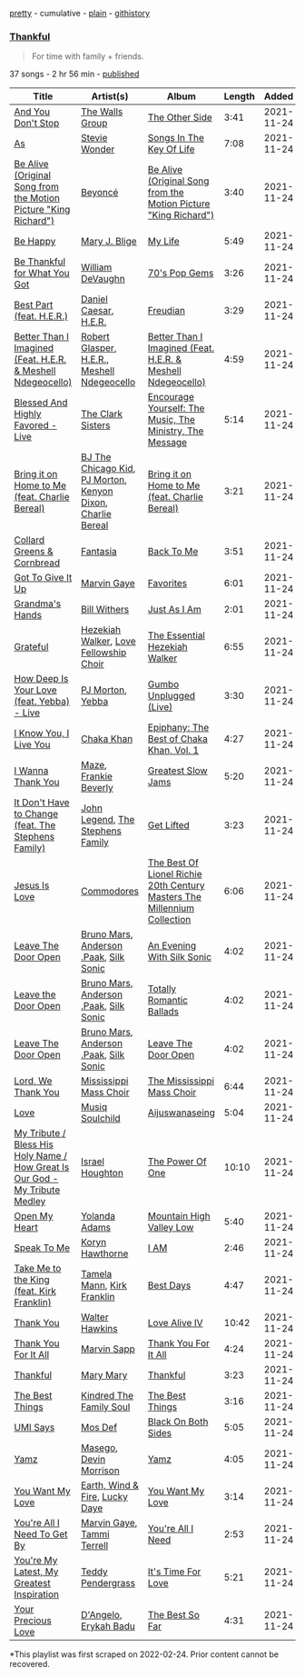 [pretty](/playlists/pretty/37i9dQZF1DX09buIVUF0Gg.md) - cumulative - [plain](/playlists/plain/37i9dQZF1DX09buIVUF0Gg) - [githistory](https://github.githistory.xyz/mackorone/spotify-playlist-archive/blob/main/playlists/plain/37i9dQZF1DX09buIVUF0Gg)

### [Thankful](https://open.spotify.com/playlist/37i9dQZF1DX09buIVUF0Gg)

> For time with family + friends.

37 songs - 2 hr 56 min - [published](https://open.spotify.com/playlist/1i17XwBqCrC6tVU9jaq6Dt)

| Title | Artist(s) | Album | Length | Added | Removed |
|---|---|---|---|---|---|
| [And You Don't Stop](https://open.spotify.com/track/4gGuQwT0xobQ9VUFtzg8oY) | [The Walls Group](https://open.spotify.com/artist/3UZQmKr3fkPDCdIRtdX1RV) | [The Other Side](https://open.spotify.com/album/0QsUa6r50W8EDZKHjNdxgD) | 3:41 | 2021-11-24 |  |
| [As](https://open.spotify.com/track/13toFl1UwJPsRxDiD9jgtn) | [Stevie Wonder](https://open.spotify.com/artist/7guDJrEfX3qb6FEbdPA5qi) | [Songs In The Key Of Life](https://open.spotify.com/album/6YUCc2RiXcEKS9ibuZxjt0) | 7:08 | 2021-11-24 |  |
| [Be Alive \(Original Song from the Motion Picture "King Richard"\)](https://open.spotify.com/track/1RI4YQVFh7onQD07QuL8ND) | [Beyoncé](https://open.spotify.com/artist/6vWDO969PvNqNYHIOW5v0m) | [Be Alive \(Original Song from the Motion Picture "King Richard"\)](https://open.spotify.com/album/5a73HUmrKIebjmafM1QuFS) | 3:40 | 2021-11-24 |  |
| [Be Happy](https://open.spotify.com/track/5X82VFLvjpeWQlTSShqqj0) | [Mary J\. Blige](https://open.spotify.com/artist/1XkoF8ryArs86LZvFOkbyr) | [My Life](https://open.spotify.com/album/1OQ5l5rHKqUumPpn559zJC) | 5:49 | 2021-11-24 |  |
| [Be Thankful for What You Got](https://open.spotify.com/track/3PrqRBsMdy8eZkbDqDb32p) | [William DeVaughn](https://open.spotify.com/artist/1l51Sc9HBh8fLXUDEjFhxU) | [70's Pop Gems](https://open.spotify.com/album/1L96ZF7AUTQTPRQBiOPmm6) | 3:26 | 2021-11-24 |  |
| [Best Part \(feat\. H.E.R.\)](https://open.spotify.com/track/1RMJOxR6GRPsBHL8qeC2ux) | [Daniel Caesar](https://open.spotify.com/artist/20wkVLutqVOYrc0kxFs7rA), [H.E.R.](https://open.spotify.com/artist/3Y7RZ31TRPVadSFVy1o8os) | [Freudian](https://open.spotify.com/album/3xybjP7r2VsWzwvDQipdM0) | 3:29 | 2021-11-24 |  |
| [Better Than I Imagined \(Feat\. H.E.R\. & Meshell Ndegeocello\)](https://open.spotify.com/track/04vYVsWbhkQaTLx2kgVNks) | [Robert Glasper](https://open.spotify.com/artist/5cM1PvItlR21WUyBnsdMcn), [H.E.R.](https://open.spotify.com/artist/3Y7RZ31TRPVadSFVy1o8os), [Meshell Ndegeocello](https://open.spotify.com/artist/0uZRjholJ0fVC2J9EvnYnj) | [Better Than I Imagined \(Feat\. H.E.R\. & Meshell Ndegeocello\)](https://open.spotify.com/album/2AS4H3CIUtrIzrK1UbsvWW) | 4:59 | 2021-11-24 |  |
| [Blessed And Highly Favored \- Live](https://open.spotify.com/track/77ZuMHh4Jim1Ry7ahmQlS6) | [The Clark Sisters](https://open.spotify.com/artist/6VUdDU44uo3KwSHc9lAEFE) | [Encourage Yourself: The Music, The Ministry, The Message](https://open.spotify.com/album/0N8cz0BZS5lUiWvJwsq37O) | 5:14 | 2021-11-24 |  |
| [Bring it on Home to Me \(feat\. Charlie Bereal\)](https://open.spotify.com/track/578ziqCj8ieyz7NLrZ31km) | [BJ The Chicago Kid](https://open.spotify.com/artist/07d5etnpjriczFBB8pxmRe), [PJ Morton](https://open.spotify.com/artist/2FMOHE79X98yptp4RpPrt7), [Kenyon Dixon](https://open.spotify.com/artist/5AzjednUL6MFJP0dBic3be), [Charlie Bereal](https://open.spotify.com/artist/2uMEr7c0zWQrtoAzebTMsa) | [Bring it on Home to Me \(feat\. Charlie Bereal\)](https://open.spotify.com/album/54tJsoenzgUlUokisFrWVA) | 3:21 | 2021-11-24 |  |
| [Collard Greens & Cornbread](https://open.spotify.com/track/7MFYcmfPkJ095X0Y5FF6ny) | [Fantasia](https://open.spotify.com/artist/7xAcVHPiirnUqfdqo0USb1) | [Back To Me](https://open.spotify.com/album/402GbEXo2D1adrT8ZkQoHh) | 3:51 | 2021-11-24 |  |
| [Got To Give It Up](https://open.spotify.com/track/4JmZyfkzXWN7pHJsJpN6XP) | [Marvin Gaye](https://open.spotify.com/artist/3koiLjNrgRTNbOwViDipeA) | [Favorites](https://open.spotify.com/album/4cRB1vYHEoasDzu5HN5k2D) | 6:01 | 2021-11-24 |  |
| [Grandma's Hands](https://open.spotify.com/track/1qfDfZAvrkSAFrAR2FTQDv) | [Bill Withers](https://open.spotify.com/artist/1ThoqLcyIYvZn7iWbj8fsj) | [Just As I Am](https://open.spotify.com/album/6N8uPmDqbgXD3ztkCCfxoo) | 2:01 | 2021-11-24 |  |
| [Grateful](https://open.spotify.com/track/0vtvtxjSKV02DeQJNW217U) | [Hezekiah Walker](https://open.spotify.com/artist/0pXt4sMs2oRnt528LTYgyd), [Love Fellowship Choir](https://open.spotify.com/artist/6NqHWIMTL4MjurHrTRxsb6) | [The Essential Hezekiah Walker](https://open.spotify.com/album/2JiAo61bWiLtsaeQY7YPEg) | 6:55 | 2021-11-24 |  |
| [How Deep Is Your Love \(feat\. Yebba\) \- Live](https://open.spotify.com/track/3SjAiqAQ6sMmsJBeVw0nMf) | [PJ Morton](https://open.spotify.com/artist/2FMOHE79X98yptp4RpPrt7), [Yebba](https://open.spotify.com/artist/1ooV8YZC1KbpEcrmI8WH0F) | [Gumbo Unplugged \(Live\)](https://open.spotify.com/album/6au0qzMOjqEgc79ntU2bf6) | 3:30 | 2021-11-24 |  |
| [I Know You, I Live You](https://open.spotify.com/track/2bd08DhkZxgfKy7A4zZVa0) | [Chaka Khan](https://open.spotify.com/artist/6mQfAAqZGBzIfrmlZCeaYT) | [Epiphany: The Best of Chaka Khan, Vol\. 1](https://open.spotify.com/album/3qeheeurjW0lNtf9d7hJLe) | 4:27 | 2021-11-24 |  |
| [I Wanna Thank You](https://open.spotify.com/track/6VS8OqAY0yOQPQeMPjK60X) | [Maze](https://open.spotify.com/artist/3DvdryKH4O95ZnsUZJKXpt), [Frankie Beverly](https://open.spotify.com/artist/6rXycobs8wkWicUGLtmB0n) | [Greatest Slow Jams](https://open.spotify.com/album/5bnLsmE5xb2EzTbq7JMoeG) | 5:20 | 2021-11-24 |  |
| [It Don't Have to Change \(feat\. The Stephens Family\)](https://open.spotify.com/track/3e1PfBYUcfikMd2oyhBKKl) | [John Legend](https://open.spotify.com/artist/5y2Xq6xcjJb2jVM54GHK3t), [The Stephens Family](https://open.spotify.com/artist/59moiRYKUncTrjFOOPy0YN) | [Get Lifted](https://open.spotify.com/album/4W6kVnBPgcW8zDYXbRHh2J) | 3:23 | 2021-11-24 |  |
| [Jesus Is Love](https://open.spotify.com/track/52i3VeUFbCRk3z8YgBFM7N) | [Commodores](https://open.spotify.com/artist/6twIAGnYuIT1pncMAsXnEm) | [The Best Of Lionel Richie 20th Century Masters The Millennium Collection](https://open.spotify.com/album/6UaOmeGGHUSHyy3F4ngAwa) | 6:06 | 2021-11-24 |  |
| [Leave The Door Open](https://open.spotify.com/track/02VBYrHfVwfEWXk5DXyf0T) | [Bruno Mars](https://open.spotify.com/artist/0du5cEVh5yTK9QJze8zA0C), [Anderson .Paak](https://open.spotify.com/artist/3jK9MiCrA42lLAdMGUZpwa), [Silk Sonic](https://open.spotify.com/artist/6PvvGcCY2XtUcSRld1Wilr) | [An Evening With Silk Sonic](https://open.spotify.com/album/1YgekJJTEueWDaMr7BYqPk) | 4:02 | 2021-11-24 | 2022-11-11 |
| [Leave the Door Open](https://open.spotify.com/track/1WQkIkrkEc0mydf6SVULgH) | [Bruno Mars](https://open.spotify.com/artist/0du5cEVh5yTK9QJze8zA0C), [Anderson .Paak](https://open.spotify.com/artist/3jK9MiCrA42lLAdMGUZpwa), [Silk Sonic](https://open.spotify.com/artist/6PvvGcCY2XtUcSRld1Wilr) | [Totally Romantic Ballads](https://open.spotify.com/album/3zeuHqBj3w0Hd4MPgUGCqi) | 4:02 | 2021-11-24 |  |
| [Leave The Door Open](https://open.spotify.com/track/7MAibcTli4IisCtbHKrGMh) | [Bruno Mars](https://open.spotify.com/artist/0du5cEVh5yTK9QJze8zA0C), [Anderson .Paak](https://open.spotify.com/artist/3jK9MiCrA42lLAdMGUZpwa), [Silk Sonic](https://open.spotify.com/artist/6PvvGcCY2XtUcSRld1Wilr) | [Leave The Door Open](https://open.spotify.com/album/7dfPqXck6BB9wpThrVYBss) | 4:02 | 2021-11-24 | 2022-07-29 |
| [Lord, We Thank You](https://open.spotify.com/track/2k2Ug3702qWJxFO9jwlVb4) | [Mississippi Mass Choir](https://open.spotify.com/artist/30aMh21vdYVIjdVgIgHaqW) | [The Mississippi Mass Choir](https://open.spotify.com/album/0k4D7v1TImrWqiZCPzpvDw) | 6:44 | 2021-11-24 |  |
| [Love](https://open.spotify.com/track/6uSa5iCMwPr10Ftpz8w09b) | [Musiq Soulchild](https://open.spotify.com/artist/3UVRliakQfa1pMWIsNuiZ8) | [Aijuswanaseing](https://open.spotify.com/album/2RmMKj20xouC3Mqq1CyZ3c) | 5:04 | 2021-11-24 |  |
| [My Tribute / Bless His Holy Name / How Great Is Our God \- My Tribute Medley](https://open.spotify.com/track/2bHFrxFb9Gjf8gl5tYk7UL) | [Israel Houghton](https://open.spotify.com/artist/7pUnaNwiKa3p27L1EwB4X6) | [The Power Of One](https://open.spotify.com/album/3RhvKY1NOvbqT2xsa24PWe) | 10:10 | 2021-11-24 |  |
| [Open My Heart](https://open.spotify.com/track/4cNbCWPJjLHP5ijow5LbVg) | [Yolanda Adams](https://open.spotify.com/artist/47opbYEKDjXnRk9uLscp11) | [Mountain High Valley Low](https://open.spotify.com/album/6i3sZ5fdBwlPD9b1LVRD6M) | 5:40 | 2021-11-24 |  |
| [Speak To Me](https://open.spotify.com/track/0CZmy9ctYRi2Ux5uFLGqSr) | [Koryn Hawthorne](https://open.spotify.com/artist/03qM4LmPCrR7CuHTE0WAIW) | [I AM](https://open.spotify.com/album/7sp7t59cny1pmM0JImzODg) | 2:46 | 2021-11-24 |  |
| [Take Me to the King \(feat\. Kirk Franklin\)](https://open.spotify.com/track/6fG46PUotZMTgcAzAtFLOk) | [Tamela Mann](https://open.spotify.com/artist/6ZyV955Ypf3JAKInn1a0dt), [Kirk Franklin](https://open.spotify.com/artist/4akybxRTGHJZ1DXjLhJ1qu) | [Best Days](https://open.spotify.com/album/16Ljgzu7nBDSjTXJkCgBaJ) | 4:47 | 2021-11-24 |  |
| [Thank You](https://open.spotify.com/track/3mhfZz57Xbt7rBuTcxSR3p) | [Walter Hawkins](https://open.spotify.com/artist/12pzJohM40StvAPzI1t3Tb) | [Love Alive IV](https://open.spotify.com/album/54D2RsYSwVIS6QIpKclaOd) | 10:42 | 2021-11-24 |  |
| [Thank You For It All](https://open.spotify.com/track/1uA4YKtkUT8wvFobwTtonp) | [Marvin Sapp](https://open.spotify.com/artist/5r0KYGxdIZEHZ6z6XbkVbo) | [Thank You For It All](https://open.spotify.com/album/4lbpO1M91NwQnMihAr3nEl) | 4:24 | 2021-11-24 |  |
| [Thankful](https://open.spotify.com/track/1zxCbt2G7rxOgIqghYRFIV) | [Mary Mary](https://open.spotify.com/artist/12Kgt2eahvxNWhD5PnSUde) | [Thankful](https://open.spotify.com/album/2CW02evpO85vRxOSYx7zcP) | 3:23 | 2021-11-24 |  |
| [The Best Things](https://open.spotify.com/track/2IebZ0AjurvrRGdxnnL2oI) | [Kindred The Family Soul](https://open.spotify.com/artist/3RDl7kNfhB72Ojsc2qiyfy) | [The Best Things](https://open.spotify.com/album/1RIxAcFlv6TwaBoCkq0Z0t) | 3:16 | 2021-11-24 |  |
| [UMI Says](https://open.spotify.com/track/5Ru9OjtEw5htfnVKpYsIcv) | [Mos Def](https://open.spotify.com/artist/0Mz5XE0kb1GBnbLQm2VbcO) | [Black On Both Sides](https://open.spotify.com/album/5gK2l2LgWY0BA4p9uy27z6) | 5:05 | 2021-11-24 |  |
| [Yamz](https://open.spotify.com/track/0IQ3KOas5wGRregqoMb9HF) | [Masego](https://open.spotify.com/artist/3ycxRkcZ67ALN3GQJ57Vig), [Devin Morrison](https://open.spotify.com/artist/4AgZVM5339ZoMyg38nYyYW) | [Yamz](https://open.spotify.com/album/5BICne3tfhmbtGhJ01vgyJ) | 4:05 | 2021-11-24 |  |
| [You Want My Love](https://open.spotify.com/track/5BQf3eyCsoSP5jNGx9sPdD) | [Earth, Wind & Fire](https://open.spotify.com/artist/4QQgXkCYTt3BlENzhyNETg), [Lucky Daye](https://open.spotify.com/artist/5Vuvs6Py2JRU7WiFDVsI7J) | [You Want My Love](https://open.spotify.com/album/2GGcfPODdGZ3m6riQU4rNq) | 3:14 | 2021-11-24 |  |
| [You're All I Need To Get By](https://open.spotify.com/track/6Ndauo9gCxNjTfklsFYS7b) | [Marvin Gaye](https://open.spotify.com/artist/3koiLjNrgRTNbOwViDipeA), [Tammi Terrell](https://open.spotify.com/artist/75jNCko3SnEMI5gwGqrbb8) | [You're All I Need](https://open.spotify.com/album/1i1HqvvJk7zGpNDygYlXQd) | 2:53 | 2021-11-24 |  |
| [You're My Latest, My Greatest Inspiration](https://open.spotify.com/track/3KvnF95wCJkQlCxUumLEDe) | [Teddy Pendergrass](https://open.spotify.com/artist/68kACMx6A3D2BYiO056MeQ) | [It's Time For Love](https://open.spotify.com/album/7KPObGCC5DigQINHNKwvTV) | 5:21 | 2021-11-24 |  |
| [Your Precious Love](https://open.spotify.com/track/3wDPJD0Ay9MLaHHRTWdGXJ) | [D'Angelo](https://open.spotify.com/artist/336vr2M3Va0FjyvB55lJEd), [Erykah Badu](https://open.spotify.com/artist/7IfculRW2WXyzNQ8djX8WX) | [The Best So Far](https://open.spotify.com/album/1MXR2vMRldZITKc1Zk6bLe) | 4:31 | 2021-11-24 |  |

\*This playlist was first scraped on 2022-02-24. Prior content cannot be recovered.
